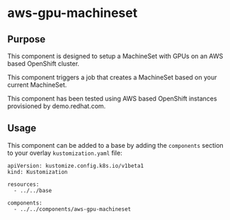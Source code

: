 # aws-gpu-machineset

## Purpose
This component is designed to setup a MachineSet with GPUs on an AWS based OpenShift cluster.

This component triggers a job that creates a MachineSet based on your current MachineSet.

This component has been tested using AWS based OpenShift instances provisioned by demo.redhat.com.

## Usage

This component can be added to a base by adding the `components` section to your overlay `kustomization.yaml` file:

```
apiVersion: kustomize.config.k8s.io/v1beta1
kind: Kustomization

resources:
  - ../../base

components:
  - ../../components/aws-gpu-machineset
```